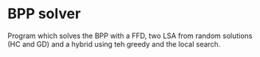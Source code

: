 # BPP solver
Program which solves the BPP with a FFD, two LSA from random solutions (HC and GD) and a hybrid using teh greedy and the local search.
